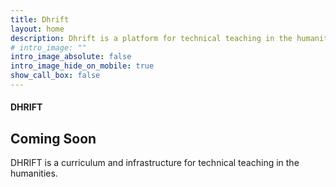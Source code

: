 ```yaml
---
title: Dhrift
layout: home
description: Dhrift is a platform for technical teaching in the humanities
# intro_image: ""
intro_image_absolute: false
intro_image_hide_on_mobile: true
show_call_box: false
---
```


<h1 style="font-size: 100%;" class="display-1">
	DHRIFT
</h1>
<h2>
	Coming Soon
</h2>

DHRIFT is a curriculum and infrastructure for technical teaching in the humanities.
